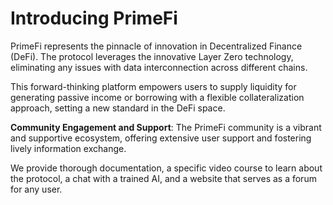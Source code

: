 # Introducing PrimeFi

PrimeFi represents the pinnacle of innovation in Decentralized Finance (DeFi). The protocol leverages the innovative Layer Zero technology, eliminating any issues with data interconnection across different chains.

This forward-thinking platform empowers users to supply liquidity for generating passive income or borrowing with a flexible collateralization approach, setting a new standard in the DeFi space.

**Community Engagement and Support**: The PrimeFi community is a vibrant and supportive ecosystem, offering extensive user support and fostering lively information exchange.

We provide thorough documentation, a specific video course to learn about the protocol, a chat with a trained AI, and a website that serves as a forum for any user.
